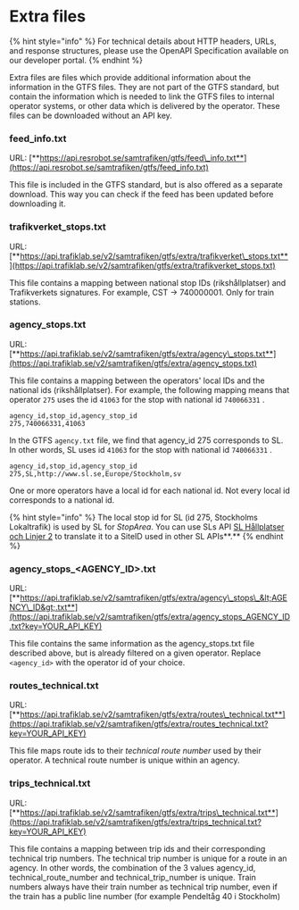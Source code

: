 # Extra files



{% hint style="info" %}
For technical details about HTTP headers, URLs,  and response structures, please use the OpenAPI Specification available on our developer portal.
{% endhint %}

Extra files are files which provide additional information about the information in the GTFS files. They are not part of the GTFS standard, but contain the information which is needed to link the GTFS files to internal operator systems, or other data which is delivered by the operator. These files can be downloaded without an API key.

### **feed\_info.txt** 

URL: [**https://api.resrobot.se/samtrafiken/gtfs/feed\_info.txt**](https://api.resrobot.se/samtrafiken/gtfs/feed_info.txt) 

This file is included in the GTFS standard, but is also offered as a separate download. This way you can check if the feed has been updated before downloading it.

### **trafikverket\_stops.txt** 

URL: [**https://api.trafiklab.se/v2/samtrafiken/gtfs/extra/trafikverket\_stops.txt**](https://api.trafiklab.se/v2/samtrafiken/gtfs/extra/trafikverket_stops.txt) 

This file contains a mapping between national stop IDs \(rikshållplatser\) and Trafikverkets signatures. For example, CST -&gt; 740000001. Only for train stations.

### **agency\_stops.txt**

URL: [**https://api.trafiklab.se/v2/samtrafiken/gtfs/extra/agency\_stops.txt**](https://api.trafiklab.se/v2/samtrafiken/gtfs/extra/agency_stops.txt) 

This file contains a mapping between the operators' local IDs and the national ids \(rikshållplatser\). For example, the following mapping means that operator `275` uses the id `41063` for the stop with national id `740066331` . 

```text
agency_id,stop_id,agency_stop_id
275,740066331,41063
```

In the GTFS `agency.txt` file, we find that agency\_id 275 corresponds to SL. In other words, SL uses id `41063` for the stop with national id `740066331` . 

```text
agency_id,stop_id,agency_stop_id
275,SL,http://www.sl.se,Europe/Stockholm,sv
```

One or more operators have a local id for each national id. Not every local id corresponds to a national id.

{% hint style="info" %}
The local stop id for SL \(id 275, Stockholms Lokaltrafik\) is used by SL for _StopArea_. You can use SLs API [SL Hållplatser och Linjer 2](https://www.trafiklab.se/api/sl-hallplatser-och-linjer-2/dokumentation) to translate it to a SiteID used in other SL APIs**.**
{% endhint %}

### **agency\_stops\_&lt;AGENCY\_ID&gt;.txt**

URL: [**https://api.trafiklab.se/v2/samtrafiken/gtfs/extra/agency\_stops\_&lt;AGENCY\_ID&gt;.txt**](https://api.trafiklab.se/v2/samtrafiken/gtfs/extra/agency_stops_AGENCY_ID.txt?key=YOUR_API_KEY) 

This file contains the same information as the agency\_stops.txt file described above, but is already filtered on a given operator. Replace `<agency_id>` with the operator id of your choice.

### **routes\_technical.txt** 

URL: [**https://api.trafiklab.se/v2/samtrafiken/gtfs/extra/routes\_technical.txt**](https://api.trafiklab.se/v2/samtrafiken/gtfs/extra/routes_technical.txt?key=YOUR_API_KEY) 

This file maps route ids to their _technical route number_ used by their operator. A technical route number is unique within an agency.

### **trips\_technical.txt** 

URL: [**https://api.trafiklab.se/v2/samtrafiken/gtfs/extra/trips\_technical.txt**](https://api.trafiklab.se/v2/samtrafiken/gtfs/extra/trips_technical.txt?key=YOUR_API_KEY) 

This file contains a mapping between trip ids and their corresponding technical trip numbers. The technical trip number is unique for a route in an agency. In other words, the combination of the 3 values agency\_id, technical\_route\_number and technical\_trip\_number is unique. Train numbers always have their train number as technical trip number, even if the train has a public line number \(for example Pendeltåg 40 i Stockholm\)

